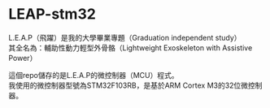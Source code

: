 # LEAP-stm32

L.E.A.P（飛躍）是我的大學畢業專題（Graduation independent study）  
其全名為：輔助性動力輕型外骨骼（Lightweight Exoskeleton with Assistive Power）

這個repo儲存的是L.E.A.P的微控制器（MCU）程式。  
我使用的微控制器型號為STM32F103RB，是基於ARM Cortex M3的32位微控制器。
